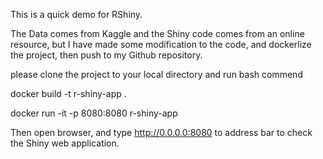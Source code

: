 This is a quick demo for RShiny.

The Data comes from Kaggle and the Shiny code comes from an online resource, but I have made some modification to the code, and dockerlize the project, then push to my Github repository.

please clone the project to your local directory and run bash commend 

docker build -t r-shiny-app .

docker run -it -p 8080:8080 r-shiny-app

Then open browser, and type http://0.0.0.0:8080 to address bar to check the Shiny web application.